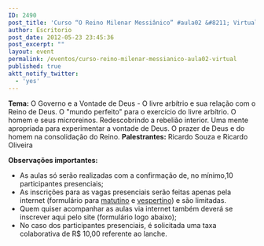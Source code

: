 ```yaml
---
ID: 2490
post_title: 'Curso “O Reino Milenar Messiânico” #aula02 &#8211; Virtual'
author: Escritorio
post_date: 2012-05-23 23:45:36
post_excerpt: ""
layout: event
permalink: /eventos/curso-reino-milenar-messianico-aula02-virtual
published: true
aktt_notify_twitter:
  - 'yes'
---
```

<strong>Tema:</strong> O Governo e a Vontade de Deus - O livre arbítrio e sua relação com o Reino de Deus. O "mundo perfeito" para o exercício do livre arbítrio. O homem e seus microreinos. Redescobrindo a rebelião interior. Uma mente apropriada para experimentar a vontade de Deus. O prazer de Deus e do homem na consolidação do Reino.
<strong>Palestrantes:</strong> Ricardo Souza e Ricardo Oliveira

<strong>Observações importantes:</strong>
- As aulas só serão realizadas com a confirmação de, no mínimo,10 participantes presenciais;
- As inscrições para as vagas presenciais serão feitas apenas pela internet (formulário para <a title="Curso “O Reino Milenar Messiânico” #aula02 – Matutino" href="http://www.gruponews.com.br/eventos/curso-reino-milenar-messianico-aula02-matutino">matutino</a> e <a title="Curso “O Reino Milenar Messiânico” #aula02 – Vespertino" href="http://www.gruponews.com.br/eventos/curso-reino-milenar-messianico-aula02-vespertino">vespertino</a>) e são limitadas.
- Quem quiser acompanhar as aulas via internet também deverá se inscrever aqui pelo site (formulário logo abaixo);
- No caso dos participantes presenciais, é solicitada uma taxa colaborativa de R$ 10,00 referente ao lanche.

